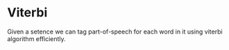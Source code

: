 # Viterbi

Given a setence we can tag part-of-speech for each word in it using viterbi algorithm efficiently.
